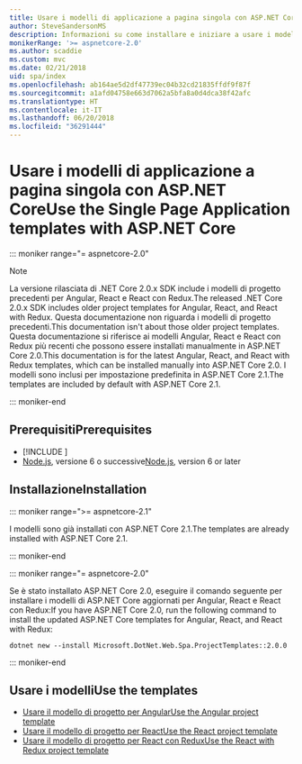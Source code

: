 ```yaml
---
title: Usare i modelli di applicazione a pagina singola con ASP.NET Core
author: SteveSandersonMS
description: Informazioni su come installare e iniziare a usare i modelli di progetto per applicazioni a pagina singola di ASP.NET Core.
monikerRange: '>= aspnetcore-2.0'
ms.author: scaddie
ms.custom: mvc
ms.date: 02/21/2018
uid: spa/index
ms.openlocfilehash: ab164ae5d2df47739ec04b32cd21835ffdf9f87f
ms.sourcegitcommit: a1afd04758e663d7062a5bfa8a0d4dca38f42afc
ms.translationtype: HT
ms.contentlocale: it-IT
ms.lasthandoff: 06/20/2018
ms.locfileid: "36291444"
---
```

# <a name="use-the-single-page-application-templates-with-aspnet-core"></a><span data-ttu-id="5df96-103">Usare i modelli di applicazione a pagina singola con ASP.NET Core</span><span class="sxs-lookup"><span data-stu-id="5df96-103">Use the Single Page Application templates with ASP.NET Core</span></span>

::: moniker range="= aspnetcore-2.0"

> [!NOTE]
> <span data-ttu-id="5df96-104">La versione rilasciata di .NET Core 2.0.x SDK include i modelli di progetto precedenti per Angular, React e React con Redux.</span><span class="sxs-lookup"><span data-stu-id="5df96-104">The released .NET Core 2.0.x SDK includes older project templates for Angular, React, and React with Redux.</span></span> <span data-ttu-id="5df96-105">Questa documentazione non riguarda i modelli di progetto precedenti.</span><span class="sxs-lookup"><span data-stu-id="5df96-105">This documentation isn't about those older project templates.</span></span> <span data-ttu-id="5df96-106">Questa documentazione si riferisce ai modelli Angular, React e React con Redux più recenti che possono essere installati manualmente in ASP.NET Core 2.0.</span><span class="sxs-lookup"><span data-stu-id="5df96-106">This documentation is for the latest Angular, React, and React with Redux templates, which can be installed manually into ASP.NET Core 2.0.</span></span> <span data-ttu-id="5df96-107">I modelli sono inclusi per impostazione predefinita in ASP.NET Core 2.1.</span><span class="sxs-lookup"><span data-stu-id="5df96-107">The templates are included by default with ASP.NET Core 2.1.</span></span>

::: moniker-end

## <a name="prerequisites"></a><span data-ttu-id="5df96-108">Prerequisiti</span><span class="sxs-lookup"><span data-stu-id="5df96-108">Prerequisites</span></span>

* [!INCLUDE [](~/includes/net-core-sdk-download-link.md)]
* <span data-ttu-id="5df96-109">[Node.js](https://nodejs.org), versione 6 o successive</span><span class="sxs-lookup"><span data-stu-id="5df96-109">[Node.js](https://nodejs.org), version 6 or later</span></span>

## <a name="installation"></a><span data-ttu-id="5df96-110">Installazione</span><span class="sxs-lookup"><span data-stu-id="5df96-110">Installation</span></span>

::: moniker range=">= aspnetcore-2.1"

<span data-ttu-id="5df96-111">I modelli sono già installati con ASP.NET Core 2.1.</span><span class="sxs-lookup"><span data-stu-id="5df96-111">The templates are already installed with ASP.NET Core 2.1.</span></span>

::: moniker-end

::: moniker range="= aspnetcore-2.0"

<span data-ttu-id="5df96-112">Se è stato installato ASP.NET Core 2.0, eseguire il comando seguente per installare i modelli di ASP.NET Core aggiornati per Angular, React e React con Redux:</span><span class="sxs-lookup"><span data-stu-id="5df96-112">If you have ASP.NET Core 2.0, run the following command to install the updated ASP.NET Core templates for Angular, React, and React with Redux:</span></span>

```console
dotnet new --install Microsoft.DotNet.Web.Spa.ProjectTemplates::2.0.0
```

::: moniker-end

## <a name="use-the-templates"></a><span data-ttu-id="5df96-113">Usare i modelli</span><span class="sxs-lookup"><span data-stu-id="5df96-113">Use the templates</span></span>

* [<span data-ttu-id="5df96-114">Usare il modello di progetto per Angular</span><span class="sxs-lookup"><span data-stu-id="5df96-114">Use the Angular project template</span></span>](xref:spa/angular)
* [<span data-ttu-id="5df96-115">Usare il modello di progetto per React</span><span class="sxs-lookup"><span data-stu-id="5df96-115">Use the React project template</span></span>](xref:spa/react)
* [<span data-ttu-id="5df96-116">Usare il modello di progetto per React con Redux</span><span class="sxs-lookup"><span data-stu-id="5df96-116">Use the React with Redux project template</span></span>](xref:spa/react-with-redux)
